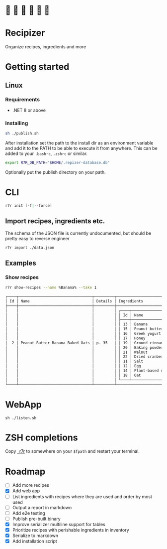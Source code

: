 # :hamburger: :poultry_leg: :spaghetti: :curry: :ramen: :sushi:

# Recipizer

Organize recipes, ingredients and more

# Getting started

## Linux

### Requirements

- .NET 8 or above

### Installing

```sh
sh ./publish.sh
```

After installation set the path to the install dir as an environment variable and add it to the PATH to be able to execute it from anywhere. This can be added to your `.bashrc`, `.zshrc` or similar.

```sh
export R7R_DB_PATH="$HOME/.repizer-database.db"
```

Optionally put the publish directory on your path.

# CLI

```sh
r7r init [-f|--force]
```

## Import recipes, ingredients etc.

The schema of the JSON file is currently undocumented, but should be pretty easy to reverse engineer

```sh
r7r import ./data.json
```

## Examples

### Show recipes

```sh
r7r show-recipes --name %Banana% --take 1

┌────┬─────────────────────────────────┬─────────┬─────────────────────────────────────────────────┐
│ Id │ Name                            │ Details │ Ingredients                                     │
├────┼─────────────────────────────────┼─────────┼─────────────────────────────────────────────────┤
│    │                                 │         │ ┌────┬──────────────────┬────────────┬────────┐ │
│    │                                 │         │ │ Id │ Name             │ Added      │ Labels │ │
│    │                                 │         │ ├────┼──────────────────┼────────────┼────────┤ │
│    │                                 │         │ │ 13 │ Banana           │            │        │ │
│    │                                 │         │ │ 15 │ Peanut butter    │            │        │ │
│    │                                 │         │ │ 16 │ Greek yogurt     │            │        │ │
│    │                                 │         │ │ 17 │ Honey            │            │        │ │
│  2 │ Peanut Butter Banana Baked Oats │ p. 35   │ │ 19 │ Ground cinnamon  │            │        │ │
│    │                                 │         │ │ 20 │ Baking powder    │            │        │ │
│    │                                 │         │ │ 21 │ Walnut           │            │        │ │
│    │                                 │         │ │ 22 │ Dried cranberry  │            │        │ │
│    │                                 │         │ │ 11 │ Salt             │ 2023-10-17 │        │ │
│    │                                 │         │ │ 12 │ Egg              │ 2023-10-17 │        │ │
│    │                                 │         │ │ 14 │ Plant-based milk │ 2023-10-17 │        │ │
│    │                                 │         │ │ 18 │ Oat              │ 2023-10-17 │        │ │
│    │                                 │         │ └────┴──────────────────┴────────────┴────────┘ │
└────┴─────────────────────────────────┴─────────┴─────────────────────────────────────────────────┘
```

# WebApp

```shell
sh ./listen.sh
```

# ZSH completions

Copy [\_r7r](src/r7r/completions/_r7r) to somewhere on your `$fpath` and restart your terminal.

# Roadmap

- [ ] Add more recipes
- [x] Add web app
- [ ] List ingredients with recipes where they are used and order by most used
- [ ] Output a report in markdown
- [ ] Add e2e testing
- [ ] Publish pre-built binary
- [x] Improve serializer multiline support for tables
- [x] Prioritize recipes with perishable ingredients in inventory
- [x] Serialize to markdown
- [x] Add installation script
